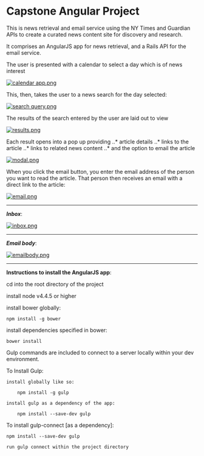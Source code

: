# Capstone Angular Project

This is news retrieval and email service using the NY Times and Guardian APIs
to create a curated news content site for discovery and research.

It comprises an AngularJS app for news retrieval, and a Rails API for the email
service.

The user is presented with a calendar to select a day which is of news 
interest

[![calendar app.png](https://s15.postimg.org/vsayveumz/calendar_app.png)](https://postimg.org/image/j0wsowkuv/)

This, then, takes the user to a news search for the day selected:

[![search query.png](https://s4.postimg.org/ufdq7bpt9/search_query.png)](https://postimg.org/image/9ihi2nrs9/)

The results of the search entered by the user are laid out to view

[![results.png](https://s4.postimg.org/dibthlvwd/results.png)](https://postimg.org/image/yrzfsgc6x/)

Each result opens into a pop up providing
..* article details
..* links to the article
..* links to related news content
..* and the option to email the article

[![modal.png](https://s4.postimg.org/olc5ja5bx/modal.png)](https://postimg.org/image/781v4fa0p/)

When you click the email button, you enter the email address of the person you 
want to read the article.  That person then receives an email with a direct
link to the article:

[![email.png](https://s15.postimg.org/fhypbap3f/email.png)](https://postimg.org/image/57wac1z7r/)

____

**_Inbox_**:

[![inbox.png](https://s14.postimg.org/fotkx2te9/inbox.png)](https://postimg.org/image/g1kz39bnx/)

____

**_Email body_**:

[![emailbody.png](https://s3.postimg.org/p8gnojqdv/emailbody.png)](https://postimg.org/image/thldqptn3/)

____


**Instructions to install the AngularJS app**:

cd into the root directory of the project

install node v4.4.5 or higher

install bower globally: 

    npm install -g bower 
    
install dependencies specified in bower:

    bower install
    
Gulp commands are included to connect to a server locally within your dev environment.  

To Install Gulp:

	install globally like so: 
	
	    npm install -g gulp
	    
	install gulp as a dependency of the app: 
	
	    npm install --save-dev gulp

To install gulp-connect [as a dependency]:

	npm install --save-dev gulp 
	
	run gulp connect within the project directory



